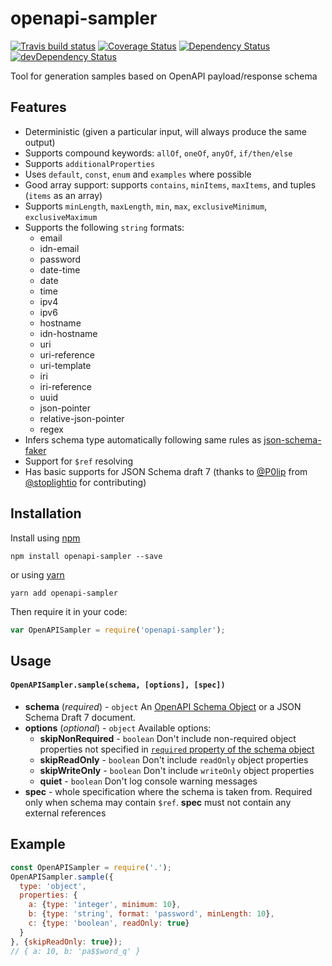 # openapi-sampler

[![Travis build status](http://img.shields.io/travis/Redocly/openapi-sampler.svg?style=flat)](https://travis-ci.org/Redocly/openapi-sampler) [![Coverage Status](https://coveralls.io/repos/Redocly/openapi-sampler/badge.svg?branch=master&service=github)](https://coveralls.io/github/Redocly/openapi-sampler?branch=master) [![Dependency Status](https://david-dm.org/Redocly/openapi-sampler.svg)](https://david-dm.org/Redocly/openapi-sampler) [![devDependency Status](https://david-dm.org/Redocly/openapi-sampler/dev-status.svg)](https://david-dm.org/Redocly/openapi-sampler#info=devDependencies)

Tool for generation samples based on OpenAPI payload/response schema

## Features

- Deterministic (given a particular input, will always produce the same output)
- Supports compound keywords: `allOf`, `oneOf`, `anyOf`, `if/then/else`
- Supports `additionalProperties`
- Uses `default`, `const`, `enum` and `examples` where possible
- Good array support: supports `contains`, `minItems`, `maxItems`, and tuples (`items` as an array)
- Supports `minLength`, `maxLength`, `min`, `max`, `exclusiveMinimum`, `exclusiveMaximum`
- Supports the following `string` formats:
  - email
  - idn-email
  - password
  - date-time
  - date
  - time
  - ipv4
  - ipv6
  - hostname
  - idn-hostname
  - uri
  - uri-reference
  - uri-template
  - iri
  - iri-reference
  - uuid
  - json-pointer
  - relative-json-pointer
  - regex
- Infers schema type automatically following same rules as [json-schema-faker](https://www.npmjs.com/package/json-schema-faker#inferred-types)
- Support for `$ref` resolving
- Has basic supports for JSON Schema draft 7 (thanks to [@P0lip](https://github.com/P0lip) from [@stoplightio](https://github.com/stoplightio) for contributing)

## Installation

Install using [npm](https://docs.npmjs.com/getting-started/what-is-npm)

    npm install openapi-sampler --save

or using [yarn](https://yarnpkg.com)

    yarn add openapi-sampler

Then require it in your code:

```js
var OpenAPISampler = require('openapi-sampler');
```

## Usage
#### `OpenAPISampler.sample(schema, [options], [spec])`
- **schema** (_required_) - `object`
An [OpenAPI Schema Object](http://swagger.io/specification/#schemaObject) or a JSON Schema Draft 7 document.
- **options** (_optional_) - `object`
Available options:
  - **skipNonRequired** - `boolean`
  Don't include non-required object properties not specified in [`required` property of the schema object](https://swagger.io/docs/specification/data-models/data-types/#required)
  - **skipReadOnly** - `boolean`
  Don't include `readOnly` object properties
  - **skipWriteOnly** - `boolean`
  Don't include `writeOnly` object properties
  - **quiet** - `boolean`
  Don't log console warning messages
- **spec** - whole specification where the schema is taken from. Required only when schema may contain `$ref`. **spec** must not contain any external references

## Example
```js
const OpenAPISampler = require('.');
OpenAPISampler.sample({
  type: 'object',
  properties: {
    a: {type: 'integer', minimum: 10},
    b: {type: 'string', format: 'password', minLength: 10},
    c: {type: 'boolean', readOnly: true}
  }
}, {skipReadOnly: true});
// { a: 10, b: 'pa$$word_q' }
```
